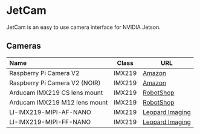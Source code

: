 # JetCam

JetCam is an easy to use camera interface for NVIDIA Jetson.

## Cameras

| Name | Class | URL | 
|:-------|-------|-----|
| Raspberry Pi Camera V2 | IMX219 | [Amazon](https://www.amazon.com/Raspberry-Pi-Camera-Module-Megapixel/dp/B01ER2SKFS/ref=sr_1_3?keywords=raspberry+pi+v2+camera&qid=1554831689&s=electronics&sr=1-3) |
| Raspberry Pi Camera V2 (NOIR) | IMX219 | [Amazon](https://www.amazon.com/RPi-Camera-V2-Official-Raspberry/dp/B07P7GBJTK/ref=sr_1_1_sspa?keywords=raspberry+pi+v2+camera&qid=1554831658&s=electronics&sr=1-1-spons&psc=1) |
| Arducam IMX219 CS lens mount | IMX219 | [RobotShop](https://www.robotshop.com/en/arducam-8mp-sony-imx219-camera-module-cs-lens-2718-raspberry-pi.html?gclid=EAIaIQobChMIzMKg38bD4QIVrR6tBh3UoAdjEAYYCSABEgLg-_D_BwE) |
| Arducam IMX219 M12 lens mount | IMX219 | [RobotShop](https://www.robotshop.com/en/arducam-8mp-sony-imx219-camera-module-m12-lens-ls40136-raspberry-pi.html) |
| LI-IMX219-MIPI-AF-NANO | IMX219 | [Leopard Imaging](https://leopardimaging.com/product/li-imx219-mipi-af-nano/) |
| LI-IMX219-MIPI-FF-NANO | IMX219 | [Leopard Imaging](https://leopardimaging.com/product/li-imx219-mipi-ff-nano/) |
